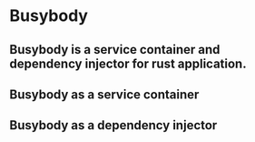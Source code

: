 # Busybody

**Busybody is a service container and dependency injector for rust application.**
---

## Busybody as a service container

## Busybody as a dependency injector